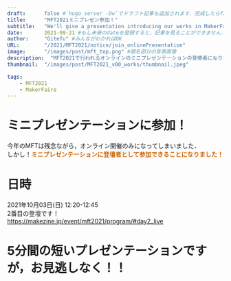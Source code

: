 ```yaml
---
draft:      false #`hugo server -Dw`でドラフト記事も追加されます．完成したらfalseに
title:      "MFT2021ミニプレゼン参加！"
subtitle:   "We'll give a presentation introducing our works in MakerFaireTokyo2021."
date:       2021-09-21 #もし未来のdateを登録すると，記事を見ることができません．
author:     "Gitefu" #みんながわかればOK
URL:        "/2021/MFT2021/notice/join_onlinePresentation"
image:      "/images/post/mft_top.png" #題名部分の背景画像
description:  "MFT2021で行われるオンラインのミニプレゼンテーションの登壇者になりました！" #OGP関連，OGPやtwitterカードで検索すればわかる
thumbnail:  "/images/post/MFT2021_v00_works/thumbnail.jpeg"

tags:
    - MFT2021
    - MakerFaire
---
```


# ミニプレゼンテーションに参加！
今年のMFTは残念ながら，オンライン開催のみになってしまいました．<br>
しかし！**<font style="color: #CC6600">ミニプレゼンテーションに登壇者として参加できることになりました！</font>**

# 日時
2021年10月03日(日) 12:20-12:45<br>
2番目の登壇です！<br>
https://makezine.jp/event/mft2021/program/#day2_live<br>

# 5分間の短いプレゼンテーションですが，お見逃しなく！！